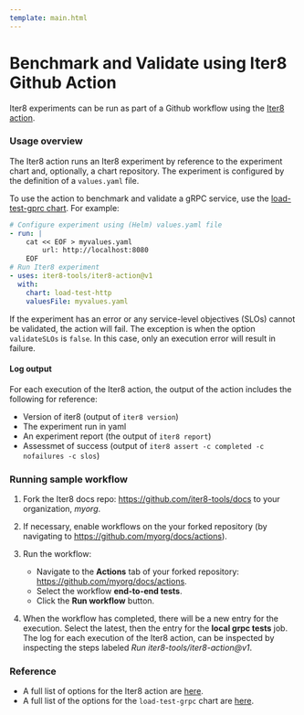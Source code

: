 ```yaml
---
template: main.html
---
```


# Benchmark and Validate using Iter8 Github Action

Iter8 experiments can be run as part of a Github workflow using the [Iter8 action](https://github.com/iter8-tools/iter8-action).

### Usage overview

The Iter8 action runs an Iter8 experiment by reference to the experiment chart and, optionally, a chart repository. The experiment is configured by the definition of a `values.yaml` file.

To use the action to benchmark and validate a gRPC service, use the [load-test-gprc chart](https://github.com/iter8-tools/hub/tree/main/charts/load-test-grpc). For example:

```yaml
# Configure experiment using (Helm) values.yaml file
- run: |
    cat << EOF > myvalues.yaml
        url: http://localhost:8080
    EOF
# Run Iter8 experiment
- uses: iter8-tools/iter8-action@v1
  with:
    chart: load-test-http
    valuesFile: myvalues.yaml
```

If the experiment has an error or any service-level objectives (SLOs) cannot be validated, the action will fail. The exception is when the option `validateSLOs` is `false`. In this case, only an execution error will result in failure.

#### Log output

For each execution of the Iter8 action, the output of the action includes the following for reference:

- Version of iter8 (output of `iter8 version`)
- The experiment run in yaml
- An experiment report (the output of `iter8 report`)
- Assessmet of success (output of `iter8 assert -c completed -c nofailures -c slos`)

### Running sample workflow

1. Fork the Iter8 docs repo: <https://github.com/iter8-tools/docs> to your organization, *myorg*.

2. If necessary, enable workflows on the your forked repository (by navigating to <https://github.com/myorg/docs/actions>).

3. Run the workflow:

    - Navigate to the **Actions** tab of your forked repository: <https://github.com/myorg/docs/actions>.
    - Select the workflow **end-to-end tests**.
    - Click the **Run workflow** button.

4. When the workflow has completed, there will be a new entry for the execution. Select the latest, then the entry for the **local grpc tests** job. The log for each execution of the Iter8 action, can be inspected by inspecting the steps labeled *Run iter8-tools/iter8-action@v1*.

### Reference

- A full list of options for the Iter8 action are [here](https://github.com/iter8-tools/iter8-action/tree/v1).
- A full list of the options for the `load-test-grpc` chart are [here](https://github.com/iter8-tools/hub/tree/main/charts/load-test-grpc).
